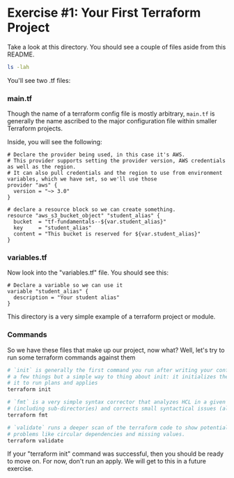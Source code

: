 # Exercise #1: Your First Terraform Project

Take a look at this directory.  You should see a couple of files aside from this README.

```bash
ls -lah
```

You'll see two .tf files:

### main.tf

Though the name of a terraform config file is mostly arbitrary, `main.tf` is generally the name ascribed
to the major configuration file within smaller Terraform projects.

Inside, you will see the following:

```hcl
# Declare the provider being used, in this case it's AWS.
# This provider supports setting the provider version, AWS credentials as well as the region.
# It can also pull credentials and the region to use from environment variables, which we have set, so we'll use those
provider "aws" {
  version = "~> 3.0"
}

# declare a resource block so we can create something.
resource "aws_s3_bucket_object" "student_alias" {
  bucket  = "tf-fundamentals--${var.student_alias}"
  key     = "student_alias"
  content = "This bucket is reserved for ${var.student_alias}"
}
```

### variables.tf

Now look into the "variables.tf" file.  You should see this:

```hcl
# Declare a variable so we can use it
variable "student_alias" {
  description = "Your student alias"
}
```

This directory is a very simple example of a terraform project or module.

### Commands

So we have these files that make up our project, now what?  Well, let's try to run some terraform commands against them

```bash
# `init` is generally the first command you run after writing your config files.  It does
# a few things but a simple way to thing about init: it initializes the working directory to prepare
# it to run plans and applies
terraform init

# `fmt` is a very simple syntax corrector that analyzes HCL in a given directory
# (including sub-directories) and corrects small syntactical issues (alignment, spacing, etc).
terraform fmt

# `validate` runs a deeper scan of the terraform code to show potential issues with more complex
# problems like circular dependencies and missing values.
terraform validate
```

If your "terraform init" command was successful, then you should be ready to move on. For now, don't run an apply.
We will get to this in a future exercise.
